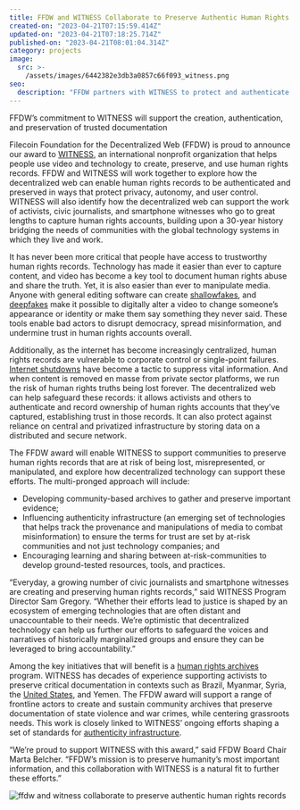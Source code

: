 ```yaml
---
title: FFDW and WITNESS Collaborate to Preserve Authentic Human Rights Records
created-on: "2023-04-21T07:15:59.414Z"
updated-on: "2023-04-21T07:18:25.714Z"
published-on: "2023-04-21T08:01:04.314Z"
category: projects
image:
  src: >-
    /assets/images/6442382e3db3a0857c66f093_witness.png
seo:
  description: "FFDW partners with WITNESS to protect and authenticate human rights documentation using decentralized technology, ensuring vital records remain secure and trustworthy."
---
```


FFDW’s commitment to WITNESS will support the creation, authentication, and preservation of trusted documentation

Filecoin Foundation for the Decentralized Web (FFDW) is proud to announce our award to [WITNESS](https://www.witness.org/), an international nonprofit organization that helps people use video and technology to create, preserve, and use human rights records. FFDW and WITNESS will work together to explore how the decentralized web can enable human rights records to be authenticated and preserved in ways that protect privacy, autonomy, and user control. WITNESS will also identify how the decentralized web can support the work of activists, civic journalists, and smartphone witnesses who go to great lengths to capture human rights accounts, building upon a 30-year history bridging the needs of communities with the global technology systems in which they live and work.

It has never been more critical that people have access to trustworthy human rights records. Technology has made it easier than ever to capture content, and video has become a key tool to document human rights abuse and share the truth. Yet, it is also easier than ever to manipulate media. Anyone with general editing software can create [shallowfakes](https://www.technologyreview.com/2019/03/25/136460/deepfakes-shallowfakes-human-rights/), and [deepfakes](https://lab.witness.org/projects/synthetic-media-and-deep-fakes/) make it possible to digitally alter a video to change someone’s appearance or identity or make them say something they never said. These tools enable bad actors to disrupt democracy, spread misinformation, and undermine trust in human rights accounts overall.

Additionally, as the internet has become increasingly centralized, human rights records are vulnerable to corporate control or single-point failures. [Internet shutdowns](https://blog.witness.org/2021/09/eyes-on-internet-shutdowns/) have become a tactic to suppress vital information. And when content is removed en masse from private sector platforms, we run the risk of human rights truths being lost forever. The decentralized web can help safeguard these records: it allows activists and others to authenticate and record ownership of human rights accounts that they’ve captured, establishing trust in those records. It can also protect against reliance on central and privatized infrastructure by storing data on a distributed and secure network.

The FFDW award will enable WITNESS to support communities to preserve human rights records that are at risk of being lost, misrepresented, or manipulated, and explore how decentralized technology can support these efforts. The multi-pronged approach will include:

- Developing community-based archives to gather and preserve important evidence;
- Influencing authenticity infrastructure (an emerging set of technologies that helps track the provenance and manipulations of media to combat misinformation) to ensure the terms for trust are set by at-risk communities and not just technology companies; and
- Encouraging learning and sharing between at-risk-communities to develop ground-tested resources, tools, and practices.

“Everyday, a growing number of civic journalists and smartphone witnesses are creating and preserving human rights records,” said WITNESS Program Director Sam Gregory. “Whether their efforts lead to justice is shaped by an ecosystem of emerging technologies that are often distant and unaccountable to their needs. We’re optimistic that decentralized technology can help us further our efforts to safeguard the voices and narratives of historically marginalized groups and ensure they can be leveraged to bring accountability.”

Among the key initiatives that will benefit is a [human rights archives](https://archiving.witness.org/) program. WITNESS has decades of experience supporting activists to preserve critical documentation in contexts such as Brazil, Myanmar, Syria, the [United States](https://lab.witness.org/berkeley-copwatch-database/), and Yemen. The FFDW award will support a range of frontline actors to create and sustain community archives that preserve documentation of state violence and war crimes, while centering grassroots needs. This work is closely linked to WITNESS’ ongoing efforts shaping a set of standards for [authenticity infrastructure](https://blog.witness.org/2020/05/authenticity-infrastructure/).

“We’re proud to support WITNESS with this award,” said FFDW Board Chair Marta Belcher. “FFDW’s mission is to preserve humanity’s most important information, and this collaboration with WITNESS is a natural fit to further these efforts.”

![ffdw and witness collaborate to preserve authentic human rights records](/assets/images/643e98c3fcda048a092b29cc_ffdw-and-witness-collaborate-to-preserve-authentic-human-rights-records.png)
